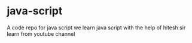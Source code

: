 # java-script
A code repo for java script we learn java script with the help of hitesh sir learn from youtube channel
